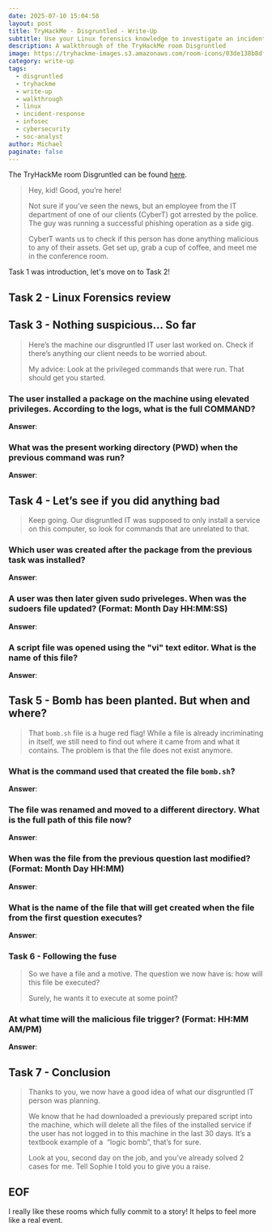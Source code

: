 ```yaml
---
date: 2025-07-10 15:04:58
layout: post
title: TryHackMe - Disgruntled - Write-Up
subtitle: Use your Linux forensics knowledge to investigate an incident.
description: A walkthrough of the TryHackMe room Disgruntled
image: https://tryhackme-images.s3.amazonaws.com/room-icons/03de138b8dfa8f5b003298c17b73fbd8.png
category: write-up
tags:
  - disgruntled
  - tryhackme
  - write-up
  - walkthrough
  - linux
  - incident-response
  - infosec
  - cybersecurity
  - soc-analyst
author: Michael
paginate: false
---
```

The TryHackMe room Disgruntled can be found [here](https://tryhackme.com/room/disgruntled).

> Hey, kid! Good, you’re here!
>
> Not sure if you’ve seen the news, but an employee from the IT department of one of our clients (CyberT) got arrested by the police. The guy was running a successful phishing operation as a side gig.
>
> CyberT wants us to check if this person has done anything malicious to any of their assets. Get set up, grab a cup of coffee, and meet me in the conference room.

Task 1 was introduction, let's move on to Task 2!

## Task 2 - Linux Forensics review



## Task 3 - Nothing suspicious... So far

> Here’s the machine our disgruntled IT user last worked on. Check if there’s anything our client needs to be worried about.
>
> My advice: Look at the privileged commands that were run. That should get you started.

### The user installed a package on the machine using elevated privileges. According to the logs, what is the full COMMAND?

**Answer**:

### What was the present working directory (PWD) when the previous command was run?

**Answer**:

## Task 4 - Let’s see if you did anything bad

> Keep going. Our disgruntled IT was supposed to only install a service on this computer, so look for commands that are unrelated to that.

### Which user was created after the package from the previous task was installed?

**Answer**:

### A user was then later given sudo priveleges. When was the sudoers file updated? (Format: Month Day HH:MM:SS)

**Answer**:

### A script file was opened using the "vi" text editor. What is the name of this file?

**Answer**:

## Task 5 - Bomb has been planted. But when and where?

> That `bomb.sh` file is a huge red flag! While a file is already incriminating in itself, we still need to find out where it came from and what it contains. The problem is that the file does not exist anymore.

### What is the command used that created the file `bomb.sh`?

**Answer**:

### The file was renamed and moved to a different directory. What is the full path of this file now?

**Answer**:

### When was the file from the previous question last modified? (Format: Month Day HH:MM)

**Answer**:

### What is the name of the file that will get created when the file from the first question executes?

**Answer**:

### Task 6 - Following the fuse

> So we have a file and a motive. The question we now have is: how will this file be executed?
>
> Surely, he wants it to execute at some point?

### At what time will the malicious file trigger? (Format: HH:MM AM/PM)

**Answer**:

## Task 7 - Conclusion

> Thanks to you, we now have a good idea of what our disgruntled IT person was planning.
>
> We know that he had downloaded a previously prepared script into the machine, which will delete all the files of the installed service if the user has not logged in to this machine in the last 30 days. It’s a textbook example of a  “logic bomb”, that’s for sure.
>
> Look at you, second day on the job, and you’ve already solved 2 cases for me. Tell Sophie I told you to give you a raise.

## EOF

I really like these rooms which fully commit to a story!  It helps to feel more like a real event.